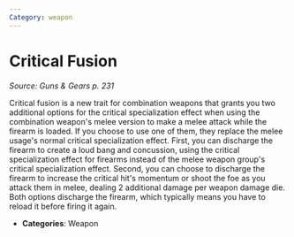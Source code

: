 ```yaml
---
Category: weapon
---
```

# Critical Fusion  
*Source: Guns & Gears p. 231*  

Critical fusion is a new trait for combination weapons that grants you two additional options for the critical specialization effect when using the combination weapon's melee version to make a melee attack while the firearm is loaded. If you choose to use one of them, they replace the melee usage's normal critical specialization effect. First, you can discharge the firearm to create a loud bang and concussion, using the critical specialization effect for firearms instead of the melee weapon group's critical specialization effect. Second, you can choose to discharge the firearm to increase the critical hit's momentum or shoot the foe as you attack them in melee, dealing 2 additional damage per weapon damage die. Both options discharge the firearm, which typically means you have to reload it before firing it again.

- **Categories**: Weapon